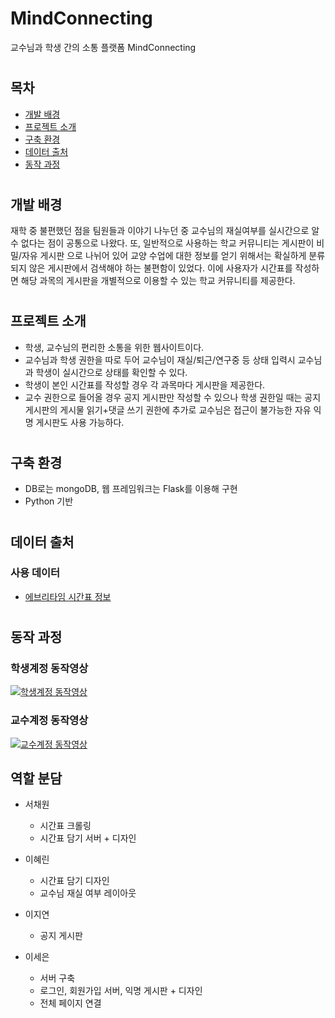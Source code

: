 # **MindConnecting**
교수님과 학생 간의 소통 플랫폼 MindConnecting
#
## **목차**
- [개발 배경](#개발-배경)
- [프로젝트 소개](#프로젝트-소개)
- [구축 환경](#구축-환경)
- [데이터 출처](#데이터-출처)
- [동작 과정](#동작-과정)
#
## **개발 배경**
재학 중 불편했던 점을 팀원들과 이야기 나누던 중 교수님의 재실여부를 실시간으로 알 수 없다는 점이 공통으로 나왔다. 또, 일반적으로 사용하는 학교 커뮤니티는 게시판이 비밀/자유 게시판 으로 나뉘어 있어 교양 수업에 대한 정보를 얻기 위해서는 확실하게 분류되지 않은 게시판에서 검색해야 하는 불편함이 있었다.  이에 사용자가 시간표를 작성하면 해당 과목의 게시판을 개별적으로 이용할 수 있는 학교 커뮤니티를 제공한다.
#
## **프로젝트 소개**
- 학생, 교수님의 편리한 소통을 위한 웹사이트이다.
- 교수님과 학생 권한을 따로 두어 교수님이 재실/퇴근/연구중 등 상태 입력시 교수님과 학생이 실시간으로 상태를 확인할 수 있다.
- 학생이 본인 시간표를 작성할 경우 각 과목마다 게시판을 제공한다.
- 교수 권한으로 들어올 경우 공지 게시판만 작성할 수 있으나 학생 권한일 때는 공지게시판의 게시물 읽기+댓글 쓰기 권한에 추가로 교수님은 접근이 불가능한 자유 익명 게시판도 사용 가능하다.
#
## **구축 환경**
- DB로는 mongoDB, 웹 프레임워크는 Flask를 이용해 구현
- Python 기반
#
## **데이터 출처**
### 사용 데이터
- [에브리타임 시간표 정보](https://everytime.kr/)

#

## **동작 과정**
### 학생계정 동작영상
[![학생계정 동작영상](https://img.youtube.com/vi/rrrLcRcVSCM/0.jpg)](https://www.youtube.com/watch?v=rrrLcRcVSCM)
### 교수계정 동작영상
[![교수계정 동작영상](https://img.youtube.com/vi/3BvK5hc7cyY/0.jpg)](https://www.youtube.com/watch?v=3BvK5hc7cyY) 

## **역할 분담**

- 서채원
    - 시간표 크롤링
    - 시간표 담기 서버 + 디자인

- 이혜린
    - 시간표 담기 디자인
    - 교수님 재실 여부 레이아웃

- 이지연
    - 공지 게시판

- 이세은
    - 서버 구축
    - 로그인, 회원가입 서버, 익명 게시판 + 디자인
    - 전체 페이지 연결

